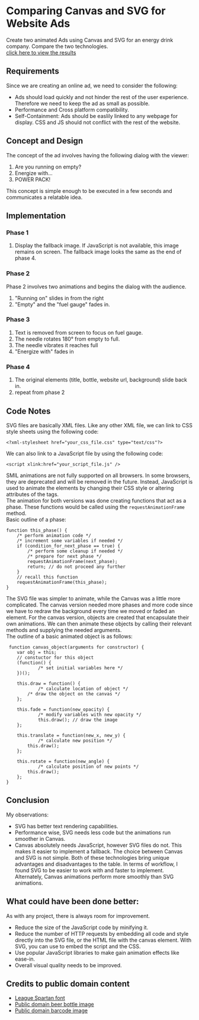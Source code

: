 # Comparing Canvas and SVG for Website Ads
Create two animated Ads using Canvas and SVG for an energy drink company. Compare the two technologies.  
[click here to view the results](https://earltilluck.github.io/Compare-Canvas-and-SVG-for-website-ads)

## Requirements
Since we are creating an online ad, we need to consider the following:
* Ads should load quickly and not hinder the rest of the user experience. Therefore we need to keep the ad as small as possible.
* Performance and Cross platform compatibility.
* Self-Containment: Ads should be easlily linked to any webpage for display. CSS and JS should not conflict with the rest of the website.

## Concept and Design
The concept of the ad involves having the following dialog with the viewer:
1. Are you running on empty?
2. Energize with... 
3. POWER PACK!  

This concept is simple enough to be executed in a few seconds and communicates a relatable idea.  

## Implementation
### Phase 1 
1. Display the fallback image. If JavaScript is not available, this image remains on screen. The fallback image looks the same as the end of phase 4.
 
### Phase 2
Phase 2 involves two animations and begins the dialog with the audience.  
1. "Running on" slides in from the right 
2. "Empty" and the "fuel gauge" fades in.

### Phase 3
1. Text is removed from screen to focus on fuel gauge.
2. The needle rotates 180° from empty to full.
3. The needle vibrates it reaches full
4. "Energize with" fades in

### Phase 4
1. The original elements (title, bottle, website url, background) slide back in.
2. repeat from phase 2


## Code Notes  
SVG files are basically XML files. Like any other XML file, we can link to CSS style sheets using the following code:
```
<?xml-stylesheet href="your_css_file.css" type="text/css"?>
```
We can also link to a JavaScript file by using the following code:
```
<script xlink:href="your_script_file.js" />
```
SMIL animations are not fully supported on all browsers. In some browsers, they are deprecated and will be removed in the future. Instead, JavaScript is used to animate the elements by changing their CSS style or altering attributes of the tags.  
The animation for both versions was done creating functions that act as a phase. These functions would be called using the `requestAnimationFrame` method.  
Basic outline of a phase:
```
function this_phase() {
	/* perform animation code */
	/* increment some variables if needed */
	if (condition_for_next_phase == true) {
		/* perform some cleanup if needed */
		/* prepare for next phase */
		requestAnimationFrame(next_phase);
		return; // do not proceed any further
	}
	// recall this function 
	requestAnimationFrame(this_phase);
}
```
The SVG file was simpler to animate, while the Canvas was a little more complicated. The canvas version needed more phases and more code since we have to redraw the background every time we moved or faded an element.
For the canvas version, objects are created that encapsulate their own animations. We can then animate these objects by calling their relevant methods and supplying the needed arguments.  
The outline of a basic animated object is as follows:
```
 function canvas_object(arguments for constructor) {
    var obj = this;
    // constuctor for this object
    (function() {
        	/* set initial variables here */
    })();

    this.draw = function() {
        	/* calculate location of object */
		/* draw the object on the canvas */
    };
    
    this.fade = function(new_opacity) {
        	/* modify variables with new opacity */
        	this.draw(); // draw the image
    };
    
    this.translate = function(new_x, new_y) {
        	/* calculate new position */      
		this.draw();
    };

    this.rotate = function(new_angle) {
        	/* calculate position of new points */      
		this.draw();
    };
}
```


## Conclusion
My observations:
* SVG has better text rendering capabilities. 
* Performance wise, SVG needs less code but the animations run smoother in Canvas.
*	Canvas absolutely needs JavaScript, however SVG files do not. This makes it easier to implement a fallback.
The choice between Canvas and SVG is not simple. Both of these technologies bring unique advantages and disadvantages to the table. In terms of workflow, I found SVG to be easier to work with and faster to implement. Alternately, Canvas animations perform more smoothly than SVG animations.

## What could have been done better:
As with any project, there is always room for improvement. 
* Reduce the size of the JavaScript code by minifying it.
* Reduce the number of HTTP requests by embedding all code and style directly into the SVG file, or the HTML file with the canvas element. With SVG, you can use <![CDATA[]]> to embed the script and the CSS. 
* Use popular JavaScript libraries to make gain animation effects like ease-in. 
*	Overall visual quality needs to be improved.


## Credits to public domain content
* [League Spartan font](https://www.fontsquirrel.com/fonts/league-spartan)
* [Public domain beer bottle image](https://pixabay.com/en/beer-bottles-drinks-alcohol-1465153/)
* [Public domain barcode image](https://pixabay.com/en/bar-code-information-data-business-24157/)
